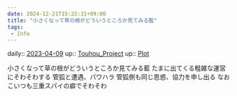 ```yaml
---
date: 2024-12-21T15:22:31+09:00
title: "小さくなって草の根がどういうところか見てみる藍"
tags:
 - Info
---
```


daily:: [2023-04-09](/Daily_Note/2023-04-09.md)
up:: [Touhou_Project](Bar/Novel/Touhou_Project/Touhou_Project.md)
up:: [Plot](Bar/Novel/Chaos/Plot.md)

小さくなって草の根がどういうところか見てみる藍
たまに出てくる粗雑な運営にそわそわする
管狐と遭遇、パワハラ
管狐側も同じ思惑、協力を申し出る
なおこいつも三重スパイの癖でそわそわ